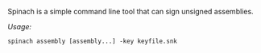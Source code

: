 Spinach is a simple command line tool that can sign unsigned assemblies.

*Usage:*

    spinach assembly [assembly...] -key keyfile.snk